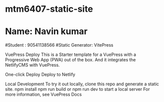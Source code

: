 # mtm6407-static-site

# Name: Navin kumar
#Student : 90541138566
#Static Generator: VitePress

VuePress Deploy
This is a Starter template for a VuePress with a Progressive Web App (PWA) out of the box.
And it integrates the NetlifyCMS with VuePress.

One-click Deploy
Deploy to Netlify

Local Development
To try it out locally, clone this repo and generate a static site.
npm install
npm run build or npm run dev to start a local server
For more information, see VuePress Docs
